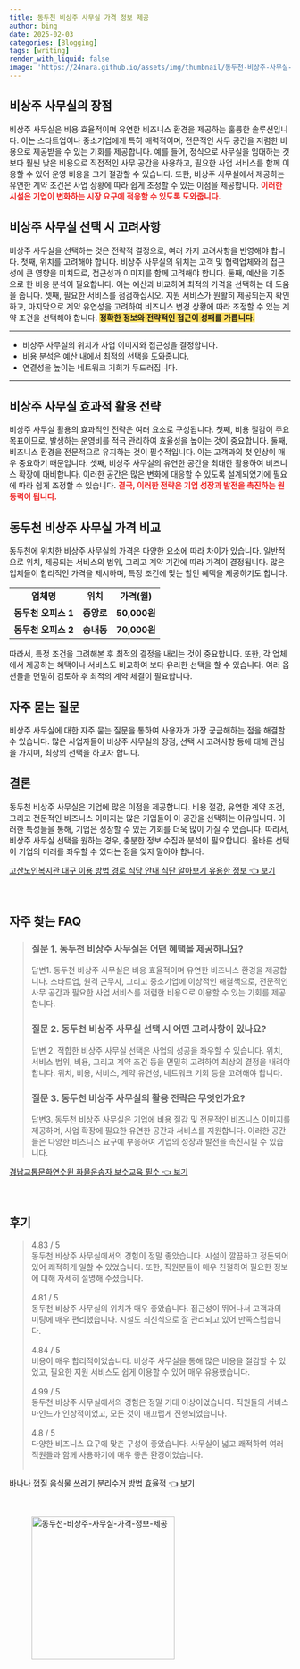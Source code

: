 ```yaml
---
title: 동두천 비상주 사무실 가격 정보 제공
author: bing
date: 2025-02-03
categories: [Blogging]
tags: [writing]
render_with_liquid: false
image: 'https://24nara.github.io/assets/img/thumbnail/동두천-비상주-사무실-가격-정보-제공.webp'
---
```



<h2 id='비상주 사무실의 장점'>비상주 사무실의 장점</h2>

<p>비상주 사무실은 비용 효율적이며 유연한 비즈니스 환경을 제공하는 훌륭한 솔루션입니다. 이는 스타트업이나 중소기업에게 특히 매력적이며, 전문적인 사무 공간을 저렴한 비용으로 제공받을 수 있는 기회를 제공합니다. 예를 들어, 정식으로 사무실을 임대하는 것보다 훨씬 낮은 비용으로 직접적인 사무 공간을 사용하고, 필요한 사업 서비스를 함께 이용할 수 있어 운영 비용을 크게 절감할 수 있습니다. 또한, 비상주 사무실에서 제공하는 유연한 계약 조건은 사업 상황에 따라 쉽게 조정할 수 있는 이점을 제공합니다. <b><span style="color: #ee2323;">이러한 시설은 기업이 변화하는 시장 요구에 적응할 수 있도록 도와줍니다.</span></b></p>

<h2 id='비상주 사무실 선택 시 고려사항'>비상주 사무실 선택 시 고려사항</h2>

<p>비상주 사무실을 선택하는 것은 전략적 결정으로, 여러 가지 고려사항을 반영해야 합니다. 첫째, 위치를 고려해야 합니다. 비상주 사무실의 위치는 고객 및 협력업체와의 접근성에 큰 영향을 미치므로, 접근성과 이미지를 함께 고려해야 합니다. 둘째, 예산을 기준으로 한 비용 분석이 필요합니다. 이는 예산과 비교하여 최적의 가격을 선택하는 데 도움을 줍니다. 셋째, 필요한 서비스를 점검하십시오. 지원 서비스가 원활히 제공되는지 확인하고, 마지막으로 계약 유연성을 고려하여 비즈니스 변경 상황에 따라 조정할 수 있는 계약 조건을 선택해야 합니다. <b><span style="background-color: #ffe066;">정확한 정보와 전략적인 접근이 성패를 가릅니다.</span></b></p>

<hr />

<ul>
    <li>비상주 사무실의 위치가 사업 이미지와 접근성을 결정합니다.</li>
    <li>비용 분석은 예산 내에서 최적의 선택을 도와줍니다.</li>
    <li>연결성을 높이는 네트워크 기회가 두드러집니다.</li>
</ul>

<hr />

<h2 id='비상주 사무실 효과적 활용 전략'>비상주 사무실 효과적 활용 전략</h2>

<p>비상주 사무실 활용의 효과적인 전략은 여러 요소로 구성됩니다. 첫째, 비용 절감이 주요 목표이므로, 발생하는 운영비를 적극 관리하여 효율성을 높이는 것이 중요합니다. 둘째, 비즈니스 환경을 전문적으로 유지하는 것이 필수적입니다. 이는 고객과의 첫 인상이 매우 중요하기 때문입니다. 셋째, 비상주 사무실의 유연한 공간을 최대한 활용하여 비즈니스 확장에 대비합니다. 이러한 공간은 많은 변화에 대응할 수 있도록 설계되었기에 필요에 따라 쉽게 조정할 수 있습니다. <b><span style="color: #ee2323;">결국, 이러한 전략은 기업 성장과 발전을 촉진하는 원동력이 됩니다.</span></b></p>

<h2 id='동두천 비상주 사무실 가격 비교'>동두천 비상주 사무실 가격 비교</h2>

<p>동두천에 위치한 비상주 사무실의 가격은 다양한 요소에 따라 차이가 있습니다. 일반적으로 위치, 제공되는 서비스의 범위, 그리고 계약 기간에 따라 가격이 결정됩니다. 많은 업체들이 합리적인 가격을 제시하며, 특정 조건에 맞는 할인 혜택을 제공하기도 합니다. </p>

<table>
    <tr>
        <td style="text-align: center; height: 17px;"><b>업체명</b></td>
        <td style="text-align: center; height: 17px;"><b>위치</b></td>
        <td style="text-align: center; height: 17px;"><b>가격(월)</b></td>
    </tr>
    <tr>
        <td style="text-align: center; height: 17px;"><b>동두천 오피스 1</b></td>
        <td style="text-align: center; height: 17px;"><b>중앙로</b></td>
        <td style="text-align: center; height: 17px;"><b>50,000원</b></td>
    </tr>
    <tr>
        <td style="text-align: center; height: 17px;"><b>동두천 오피스 2</b></td>
        <td style="text-align: center; height: 17px;"><b>송내동</b></td>
        <td style="text-align: center; height: 17px;"><b>70,000원</b></td>
    </tr>
</table>

<p>따라서, 특정 조건을 고려해본 후 최적의 결정을 내리는 것이 중요합니다. 또한, 각 업체에서 제공하는 혜택이나 서비스도 비교하여 보다 유리한 선택을 할 수 있습니다. 여러 옵션들을 면밀히 검토하 후 최적의 계약 체결이 필요합니다.</p>

<h2 id='자주 묻는 질문'>자주 묻는 질문</h2>

<p>비상주 사무실에 대한 자주 묻는 질문을 통하여 사용자가 가장 궁금해하는 점을 해결할 수 있습니다. 많은 사업자들이 비상주 사무실의 장점, 선택 시 고려사항 등에 대해 관심을 가지며, 최상의 선택을 하고자 합니다.</p>

<h2 id='결론'>결론</h2>

<p>동두천 비상주 사무실은 기업에 많은 이점을 제공합니다. 비용 절감, 유연한 계약 조건, 그리고 전문적인 비즈니스 이미지는 많은 기업들이 이 공간을 선택하는 이유입니다. 이러한 특성들을 통해, 기업은 성장할 수 있는 기회를 더욱 많이 가질 수 있습니다. 따라서, 비상주 사무실 선택을 원하는 경우, 충분한 정보 수집과 분석이 필요합니다. 올바른 선택이 기업의 미래를 좌우할 수 있다는 점을 잊지 말아야 합니다.</p>


<p><a class="click-button" title="고산노인복지관 대구 이용 방법 경로 식당 안내 식단 알아보기 유용한 정보" href="https://24nara.github.io/posts/%EA%B3%A0%EC%82%B0%EB%85%B8%EC%9D%B8%EB%B3%B5%EC%A7%80%EA%B4%80-%EB%8C%80%EA%B5%AC-%EC%9D%B4%EC%9A%A9-%EB%B0%A9%EB%B2%95-%EA%B2%BD%EB%A1%9C-%EC%8B%9D%EB%8B%B9-%EC%95%88%EB%82%B4-%EC%8B%9D%EB%8B%A8-%EC%95%8C%EC%95%84%EB%B3%B4%EA%B8%B0-%EC%9C%A0%EC%9A%A9%ED%95%9C-%EC%A0%95%EB%B3%B4/" rel="dofollow">고산노인복지관 대구 이용 방법 경로 식당 안내 식단 알아보기 유용한 정보 👈 보기</a></p><br>
<h2 id='자주_찾는_FAQ'>자주 찾는 FAQ</h2>
<div itemscope="" itemtype="https://schema.org/FAQPage"> 
<blockquote> 
<div itemscope="" itemprop="mainEntity" itemtype="https://schema.org/Question"> 
<h3 itemprop="name">질문 1. 동두천 비상주 사무실은 어떤 혜택을 제공하나요?</h3> 
<div itemscope="" itemprop="acceptedAnswer" itemtype="https://schema.org/Answer"> 
<span itemprop="text"> 
<p>답변1. 동두천 비상주 사무실은 비용 효율적이며 유연한 비즈니스 환경을 제공합니다. 스타트업, 원격 근무자, 그리고 중소기업에 이상적인 해결책으로, 전문적인 사무 공간과 필요한 사업 서비스를 저렴한 비용으로 이용할 수 있는 기회를 제공합니다.</p> 
</span> 
</div> 
</div> 

<div itemscope="" itemprop="mainEntity" itemtype="https://schema.org/Question"> 
<h3 itemprop="name">질문 2. 동두천 비상주 사무실 선택 시 어떤 고려사항이 있나요?</h3> 
<div itemscope="" itemprop="acceptedAnswer" itemtype="https://schema.org/Answer"> 
<span itemprop="text"> 
<p>답변 2. 적합한 비상주 사무실 선택은 사업의 성공을 좌우할 수 있습니다. 위치, 서비스 범위, 비용, 그리고 계약 조건 등을 면밀히 고려하여 최상의 결정을 내려야 합니다. 위치, 비용, 서비스, 계약 유연성, 네트워크 기회 등을 고려해야 합니다.</p> 
</span> 
</div> 
</div> 

<div itemscope="" itemprop="mainEntity" itemtype="https://schema.org/Question"> 
<h3 itemprop="name">질문 3. 동두천 비상주 사무실의 활용 전략은 무엇인가요?</h3> 
<div itemscope="" itemprop="acceptedAnswer" itemtype="https://schema.org/Answer"> 
<span itemprop="text"> 
<p>답변3. 동두천 비상주 사무실은 기업에 비용 절감 및 전문적인 비즈니스 이미지를 제공하며, 사업 확장에 필요한 유연한 공간과 서비스를 지원합니다. 이러한 공간들은 다양한 비즈니스 요구에 부응하여 기업의 성장과 발전을 촉진시킬 수 있습니다.</p> 
</span> 
</div> 
</div> 
</blockquote> 
</div>
<p><a class="click-button" title="경남교통문화연수원 화물운송자 보수교육 필수" href="https://24nara.github.io/posts/%EA%B2%BD%EB%82%A8%EA%B5%90%ED%86%B5%EB%AC%B8%ED%99%94%EC%97%B0%EC%88%98%EC%9B%90-%ED%99%94%EB%AC%BC%EC%9A%B4%EC%86%A1%EC%9E%90-%EB%B3%B4%EC%88%98%EA%B5%90%EC%9C%A1-%ED%95%84%EC%88%98/" rel="dofollow">경남교통문화연수원 화물운송자 보수교육 필수 👈 보기</a></p><br>
<h2 id='후기'>후기</h2>
<div itemscope itemtype="https://schema.org/Product">
  <blockquote>
  <div itemprop="review" itemscope itemtype="https://schema.org/Review">
      <div itemprop="reviewRating" itemscope itemtype="https://schema.org/Rating"> <span itemprop="ratingValue">4.83</span> / <span itemprop="bestRating">5</span> </div>
      <span itemprop="reviewBody">동두천 비상주 사무실에서의 경험이 정말 좋았습니다. 시설이 깔끔하고 정돈되어 있어 쾌적하게 일할 수 있었습니다. 또한, 직원분들이 매우 친절하여 필요한 정보에 대해 자세히 설명해 주셨습니다.</span>
  </div>
  <br>
  <div itemprop="review" itemscope itemtype="https://schema.org/Review">
      <div itemprop="reviewRating" itemscope itemtype="https://schema.org/Rating"> <span itemprop="ratingValue">4.81</span> / <span itemprop="bestRating">5</span> </div>
      <span itemprop="reviewBody">동두천 비상주 사무실의 위치가 매우 좋았습니다. 접근성이 뛰어나서 고객과의 미팅에 매우 편리했습니다. 시설도 최신식으로 잘 관리되고 있어 만족스럽습니다.</span>
  </div>
  <br>
  <div itemprop="review" itemscope itemtype="https://schema.org/Review">
      <div itemprop="reviewRating" itemscope itemtype="https://schema.org/Rating"> <span itemprop="ratingValue">4.84</span> / <span itemprop="bestRating">5</span> </div>
      <span itemprop="reviewBody">비용이 매우 합리적이었습니다. 비상주 사무실을 통해 많은 비용을 절감할 수 있었고, 필요한 지원 서비스도 쉽게 이용할 수 있어 매우 유용했습니다.</span>
  </div>
  <br>
  <div itemprop="review" itemscope itemtype="https://schema.org/Review">
      <div itemprop="reviewRating" itemscope itemtype="https://schema.org/Rating"> <span itemprop="ratingValue">4.99</span> / <span itemprop="bestRating">5</span> </div>
      <span itemprop="reviewBody">동두천 비상주 사무실에서의 경험은 정말 기대 이상이었습니다. 직원들의 서비스 마인드가 인상적이었고, 모든 것이 매끄럽게 진행되었습니다.</span>
  </div>
  <br>
  <div itemprop="review" itemscope itemtype="https://schema.org/Review">
      <div itemprop="reviewRating" itemscope itemtype="https://schema.org/Rating"> <span itemprop="ratingValue">4.8</span> / <span itemprop="bestRating">5</span> </div>
      <span itemprop="reviewBody">다양한 비즈니스 요구에 맞춘 구성이 좋았습니다. 사무실이 넓고 쾌적하여 여러 직원들과 함께 사용하기에 매우 좋은 환경이었습니다.</span>
  </div>
  <br>
  </blockquote>
</div>
<p><a class="click-button" title="바나나 껍질 음식물 쓰레기 분리수거 방법 효율적" href="https://24nara.github.io/posts/%EB%B0%94%EB%82%98%EB%82%98-%EA%BB%8D%EC%A7%88-%EC%9D%8C%EC%8B%9D%EB%AC%BC-%EC%93%B0%EB%A0%88%EA%B8%B0-%EB%B6%84%EB%A6%AC%EC%88%98%EA%B1%B0-%EB%B0%A9%EB%B2%95-%ED%9A%A8%EC%9C%A8%EC%A0%81/" rel="dofollow">바나나 껍질 음식물 쓰레기 분리수거 방법 효율적 👈 보기</a></p><br>
<figure class="image"><img src="https://24nara.github.io/assets/img/thumbnail/동두천-비상주-사무실-가격-정보-제공.webp" alt="동두천-비상주-사무실-가격-정보-제공" width="256" height="256"></figure>
